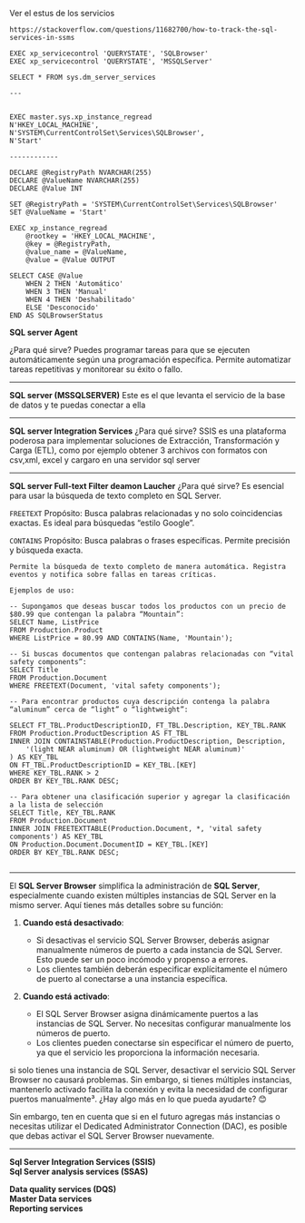 Ver el estus de los servicios 
```
https://stackoverflow.com/questions/11682700/how-to-track-the-sql-services-in-ssms

EXEC xp_servicecontrol 'QUERYSTATE', 'SQLBrowser'
EXEC xp_servicecontrol 'QUERYSTATE', 'MSSQLServer'
  
SELECT * FROM sys.dm_server_services

---


EXEC master.sys.xp_instance_regread
N'HKEY_LOCAL_MACHINE',
N'SYSTEM\CurrentControlSet\Services\SQLBrowser',
N'Start' 

------------

DECLARE @RegistryPath NVARCHAR(255)
DECLARE @ValueName NVARCHAR(255)
DECLARE @Value INT

SET @RegistryPath = 'SYSTEM\CurrentControlSet\Services\SQLBrowser'
SET @ValueName = 'Start'

EXEC xp_instance_regread
    @rootkey = 'HKEY_LOCAL_MACHINE',
    @key = @RegistryPath,
    @value_name = @ValueName,
    @value = @Value OUTPUT

SELECT CASE @Value
    WHEN 2 THEN 'Automático'
    WHEN 3 THEN 'Manual'
    WHEN 4 THEN 'Deshabilitado'
    ELSE 'Desconocido'
END AS SQLBrowserStatus

```


**SQL server Agent**

¿Para qué sirve?
Puedes programar tareas para que se ejecuten automáticamente según una programación específica.
Permite automatizar tareas repetitivas y monitorear su éxito o fallo.

---

**SQL server (MSSQLSERVER)**
Este es el que levanta el servicio de la base de datos y te puedas conectar a ella 

---

**SQL server Integration Services**
¿Para qué sirve?
 SSIS  es una plataforma poderosa para implementar soluciones de Extracción, Transformación y Carga (ETL), como por ejemplo obtener 3 archivos con formatos con csv,xml, excel  y cargaro en una servidor sql server

---



**SQL server Full-text Filter deamon Laucher**
¿Para qué sirve?
Es esencial para usar la búsqueda de texto completo en SQL Server.

``FREETEXT``
Propósito: Busca palabras relacionadas y no solo coincidencias exactas. Es ideal para búsquedas “estilo Google”.


``CONTAINS``
Propósito: Busca palabras o frases específicas. Permite precisión y búsqueda exacta.



```
Permite la búsqueda de texto completo de manera automática. Registra eventos y notifica sobre fallas en tareas críticas.
 
Ejemplos de uso:  

-- Supongamos que deseas buscar todos los productos con un precio de $80.99 que contengan la palabra “Mountain”:
SELECT Name, ListPrice
FROM Production.Product
WHERE ListPrice = 80.99 AND CONTAINS(Name, 'Mountain');

-- Si buscas documentos que contengan palabras relacionadas con “vital safety components”:
SELECT Title
FROM Production.Document
WHERE FREETEXT(Document, 'vital safety components');

-- Para encontrar productos cuya descripción contenga la palabra “aluminum” cerca de “light” o “lightweight”:

SELECT FT_TBL.ProductDescriptionID, FT_TBL.Description, KEY_TBL.RANK
FROM Production.ProductDescription AS FT_TBL
INNER JOIN CONTAINSTABLE(Production.ProductDescription, Description,
    '(light NEAR aluminum) OR (lightweight NEAR aluminum)'
) AS KEY_TBL
ON FT_TBL.ProductDescriptionID = KEY_TBL.[KEY]
WHERE KEY_TBL.RANK > 2
ORDER BY KEY_TBL.RANK DESC;

-- Para obtener una clasificación superior y agregar la clasificación a la lista de selección
SELECT Title, KEY_TBL.RANK
FROM Production.Document
INNER JOIN FREETEXTTABLE(Production.Document, *, 'vital safety components') AS KEY_TBL
ON Production.Document.DocumentID = KEY_TBL.[KEY]
ORDER BY KEY_TBL.RANK DESC;


```
---

El **SQL Server Browser** simplifica la administración de **SQL Server**, especialmente cuando existen múltiples instancias de SQL Server en la mismo server. Aquí tienes más detalles sobre su función:

1. **Cuando está desactivado**:
   - Si desactivas el servicio SQL Server Browser, deberás asignar manualmente números de puerto a cada instancia de SQL Server. Esto puede ser un poco incómodo y propenso a errores.
   - Los clientes también deberán especificar explícitamente el número de puerto al conectarse a una instancia específica.

2. **Cuando está activado**:
   - El SQL Server Browser asigna dinámicamente puertos a las instancias de SQL Server. No necesitas configurar manualmente los números de puerto.
   - Los clientes pueden conectarse sin especificar el número de puerto, ya que el servicio les proporciona la información necesaria.
 
 si solo tienes una instancia de SQL Server, desactivar el servicio SQL Server Browser no causará problemas. Sin embargo, si tienes múltiples instancias, mantenerlo activado facilita la conexión y evita la necesidad de configurar puertos manualmente³. ¿Hay algo más en lo que pueda ayudarte? 😊

Sin embargo, ten en cuenta que si en el futuro agregas más instancias o necesitas utilizar el Dedicated Administrator Connection (DAC), es posible que debas activar el SQL Server Browser nuevamente.

--- 

**Sql Server Integration Services (SSIS)** <br>
**Sql Server analysis services (SSAS)** <br>

**Data quality services (DQS)**  <br>
**Master Data services** <br>
**Reporting services**
